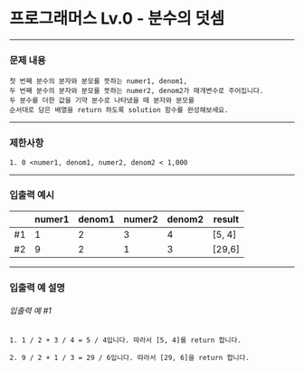 # 프로그래머스 Lv.0 -  분수의 덧셈

--------------------

### 문제 내용
    
    첫 번째 분수의 분자와 분모를 뜻하는 numer1, denom1, 
    두 번째 분수의 분자와 분모를 뜻하는 numer2, denom2가 매개변수로 주어집니다. 
    두 분수를 더한 값을 기약 분수로 나타냈을 때 분자와 분모를 
    순서대로 담은 배열을 return 하도록 solution 함수를 완성해보세요.
*****
### 제한사항

    1. 0 <numer1, denom1, numer2, denom2 < 1,000


*****
### 입출력 예시
 
|    | numer1 | denom1 | numer2 | denom2 | result |
|----|--------|--------|--------|--------|--------|
| #1 | 1      | 2      | 3      | 4      | [5, 4] |
| #2 | 9      | 2      | 1      | 3      | [29,6] |


*****

### 입출력 예 설명
###### 입출력 예 #1
    1. 1 / 2 + 3 / 4 = 5 / 4입니다. 따라서 [5, 4]를 return 합니다.

    2. 9 / 2 + 1 / 3 = 29 / 6입니다. 따라서 [29, 6]을 return 합니다.
